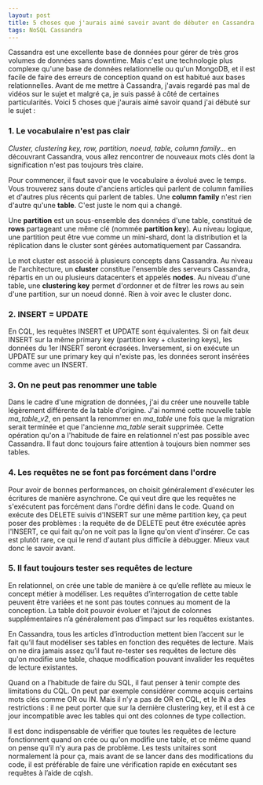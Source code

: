 ```yaml
---
layout: post
title: 5 choses que j'aurais aimé savoir avant de débuter en Cassandra
tags: NoSQL Cassandra 
---
```


Cassandra est une excellente base de données pour gérer de très gros volumes de données sans downtime. 
Mais c'est une technologie plus complexe qu'une base de données relationnelle ou qu'un MongoDB, 
et il est facile de faire des erreurs de conception quand on est habitué aux bases relationnelles. 
Avant de me mettre à Cassandra, j'avais regardé pas mal de vidéos sur le sujet et malgré ça, 
je suis passé à côté de certaines particularités. 
Voici 5 choses que j'aurais aimé savoir quand j'ai débuté sur le sujet : 

### 1. Le vocabulaire n'est pas clair

*Cluster, clustering key, row, partition, noeud, table, column family...* en découvrant Cassandra, vous allez rencontrer de nouveaux mots clés dont la signification n'est pas toujours très claire. 

Pour commencer, il faut savoir que le vocabulaire a évolué avec le temps. 
Vous trouverez sans doute d'anciens articles qui parlent de column families et d'autres plus récents qui parlent de tables. 
Une **column family** n'est rien d'autre qu'une **table**. C'est juste le nom qui a changé.

Une **partition** est un sous-ensemble des données d'une table, constitué de **rows** partageant une même clé (nommée **partition key**). 
Au niveau logique, une partition peut être vue comme un mini-shard, dont la distribution et la réplication dans le cluster 
sont gérées automatiquement par Cassandra.

Le mot cluster est associé à plusieurs concepts dans Cassandra. Au niveau de l'architecture, un **cluster** constitue 
l'ensemble des serveurs Cassandra, répartis en un ou plusieurs datacenters et appelés **nodes**. 
Au niveau d'une table, une **clustering key** permet d'ordonner et de filtrer les rows au sein d'une partition, sur un noeud donné. 
Rien à voir avec le cluster donc. 

### 2. INSERT = UPDATE

En CQL, les requêtes INSERT et UPDATE sont équivalentes. Si on fait deux INSERT sur la même primary key (partition key + clustering keys), les données du 1er INSERT seront écrasées. Inversement, si on exécute un UPDATE sur une primary key qui n'existe pas, les données seront insérées comme avec un INSERT. 

### 3. On ne peut pas renommer une table

Dans le cadre d'une migration de données, j'ai du créer une nouvelle table légèrement différente de la table d'origine. 
J'ai nommé cette nouvelle table *ma_table_v2*, en pensant la renommer en *ma_table* une fois que la migration serait terminée 
et que l'ancienne *ma_table* serait supprimée. Cette opération qu'on a l'habitude de faire en relationnel n'est pas possible avec Cassandra. 
Il faut donc toujours faire attention à toujours bien nommer ses tables. 

### 4. Les requêtes ne se font pas forcément dans l'ordre

Pour avoir de bonnes performances, on choisit généralement d'exécuter les écritures de manière asynchrone. 
Ce qui veut dire que les requêtes ne s'exécutent pas forcément dans l'ordre défini dans le code. 
Quand on exécute des DELETE suivis d'INSERT sur une même partition key, ça peut poser des problèmes : la requête de de DELETE peut être exécutée après l'INSERT, ce qui fait qu'on ne voit pas la ligne qu'on vient d'insérer. Ce cas est plutôt rare, ce qui le rend d'autant plus difficile à débugger. Mieux vaut donc le savoir avant.

### 5. Il faut toujours tester ses requêtes de lecture

En relationnel, on crée une table de manière à ce qu’elle reflète au mieux le concept métier à modéliser. Les requêtes d’interrogation de cette table peuvent être variées et ne sont pas toutes connues au moment de la conception. La table doit pouvoir évoluer et l’ajout de colonnes supplémentaires n’a généralement pas d’impact sur les requêtes existantes.

En Cassandra, tous les articles d’introduction mettent bien l’accent sur le fait qu’il faut modéliser ses tables en fonction des requêtes de lecture. Mais on ne dira jamais assez qu’il faut re-tester ses requêtes de lecture dès qu'on modifie une table, chaque modification pouvant invalider les requêtes de lecture existantes.

Quand on a l’habitude de faire du SQL, il faut penser à tenir compte des limitations du CQL. On peut par exemple considérer comme acquis certains mots clés comme OR ou IN. Mais il n’y a pas de OR en CQL, et le IN a des restrictions : il ne peut porter que sur la dernière clustering key, et il est à ce jour incompatible avec les tables qui ont des colonnes de type collection.

Il est donc indispensable de vérifier que toutes les requêtes de lecture fonctionnent quand on crée ou qu'on modifie une table, et ce même quand on pense qu’il n’y aura pas de problème. Les tests unitaires sont normalement là pour ça, mais avant de se lancer dans des modifications du code, il est préférable de faire une vérification rapide en exécutant ses requêtes à l’aide de cqlsh.
